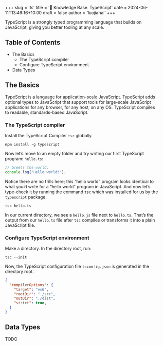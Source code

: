 +++
slug = 'ts'
title = '💾 Knowledge Base: TypeScript'
date = 2024-06-11T13:46:16+10:00
draft = false
author = 'luojiahai'
+++

TypeScript is a strongly typed programming language that builds on JavaScript, giving you better tooling at any scale.

## Table of Contents

- The Basics
    - The TypeScript compiler
    - Configure TypeScript environment
- Data Types

## The Basics

TypeScript is a language for application-scale JavaScript. TypeScript adds optional types to JavaScript that support tools for large-scale JavaScript applications for any browser, for any host, on any OS. TypeScript compiles to readable, standards-based JavaScript.

### The TypeScript compiler

Install the TypeScript Compiler `tsc` globally.
```shell
npm install -g typescript
```

Now let’s move to an empty folder and try writing our first TypeScript program: `hello.ts`:
```typescript
// Greets the world.
console.log("Hello world!");
```

Notice there are no frills here; this “hello world” program looks identical to what you’d write for a “hello world” program in JavaScript. And now let’s type-check it by running the command `tsc` which was installed for us by the `typescript` package.
```shell
tsc hello.ts
```

In our current directory, we see a `hello.js` file next to `hello.ts`. That’s the output from our `hello.ts` file after `tsc` compiles or transforms it into a plain JavaScript file.

### Configure TypeScript environment

Make a directory. In the directory root, run:
```shell
tsc --init
```

Now, the TypeScript configuration file `tsconfig.json` is generated in the directory root.
```json
{
  "compilerOptions": {
    "target": "es6",
    "rootDir": "./src",
    "outDir": "./dist",
    "strict": true,
  }
}
```

## Data Types

TODO
